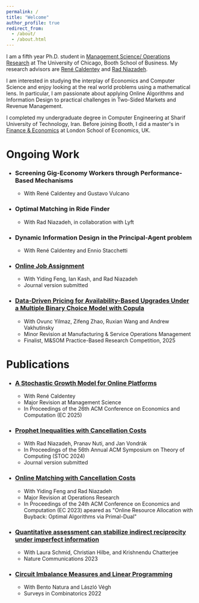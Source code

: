 ```yaml
---
permalink: /
title: "Welcome"
author_profile: true
redirect_from: 
  - /about/
  - /about.html
---
```


I am a fifth year Ph.D. student in [Management Science/ Operations Research](https://www.chicagobooth.edu/phd/dissertation-areas/management-science-and-operations-management) at The University of Chicago, Booth School of Business. My research advisors are [René Caldentey](https://faculty.chicagobooth.edu/rene-caldentey?_ga=2.143548341.1856357377.1668716911-1774430081.1668716911&_gl=1*ua7x8l*_ga*MTc3NDQzMDA4MS4xNjY4NzE2OTEx*_ga_PDRJWHFTEV*MTY2ODczMDAxNC4yLjEuMTY2ODczMDQxOC4zNC4wLjA.) and [Rad Niazadeh](https://faculty.chicagobooth.edu/rad-niazadeh).

I am interested in studying the interplay of Economics and Computer Science and enjoy looking at the real world problems using a mathematical lens. In particular, I am passionate about applying Online Algorithms and Information Design to practical challenges in Two-Sided Markets and Revenue Management.

I completed my undergraduate degree in Computer Engineering at Sharif University of Technology, Iran. Before joining Booth, I did a master's in [Finance & Economics](https://www.lse.ac.uk/study-at-lse/Graduate/degree-programmes-2023/MSc-Finance-and-Economics) at London School of Economics, UK.

# Ongoing Work

  * ### Screening Gig-Economy Workers through Performance-Based Mechanisms
    * With René Caldentey and Gustavo Vulcano
  * ### Optimal Matching in Ride Finder 
    * With Rad Niazadeh, in collaboration with Lyft
  * ### Dynamic Information Design in the Principal-Agent problem
    * With René Caldentey and Ennio Stacchetti
  * ### [Online Job Assignment](https://papers.ssrn.com/sol3/papers.cfm?abstract_id=4745629)
    * With Yiding Feng, Ian Kash, and Rad Niazadeh
    * Journal version submitted
  * ### [Data-Driven Pricing for Availability-Based Upgrades Under a Multiple Binary Choice Model with Copula](https://papers.ssrn.com/sol3/papers.cfm?abstract_id=4960767)
    * With Ovunc Yilmaz, Zifeng Zhao, Ruxian Wang and Andrew Vakhutinsky
    * Minor Revision at Manufacturing & Service Operations Management
    * Finalist, M&SOM Practice-Based Research Competition, 2025
    
# Publications

  * ### [A Stochastic Growth Model for Online Platforms](https://papers.ssrn.com/sol3/papers.cfm?abstract_id=5201117)
    * With René Caldentey
    * Major Revision at Management Science
    * In Proceedings of the 26th ACM Conference on Economics and Computation (EC 2025)
  * ### [Prophet Inequalities with Cancellation Costs](https://papers.ssrn.com/sol3/papers.cfm?abstract_id=4779633)
    * With Rad Niazadeh, Pranav Nuti, and Jan Vondrák
    * In Proceedings of the 56th Annual ACM Symposium on Theory of Computing (STOC 2024)
    * Journal version submitted
  * ### [Online Matching with Cancellation Costs](https://papers.ssrn.com/sol3/papers.cfm?abstract_id=4245468)
    * With Yiding Feng and Rad Niazadeh
    * Major Revision at Operations Research
    * In Proceedings of the 24th ACM Conference on Economics and Computation (EC 2023) apeared as "Online Resource Allocation with Buyback: Optimal Algorithms via Primal-Dual"
  * ### [Quantitative assessment can stabilize indirect reciprocity under imperfect information](https://www.nature.com/articles/s41467-023-37817-x)
    * With Laura Schmid, Christian Hilbe, and Krishnendu Chatterjee 
    * Nature Communications 2023
  * ### [Circuit Imbalance Measures and Linear Programming](https://arxiv.org/abs/2108.03616)
    * With Bento Natura and László Végh
    * Surveys in Combinatorics 2022
